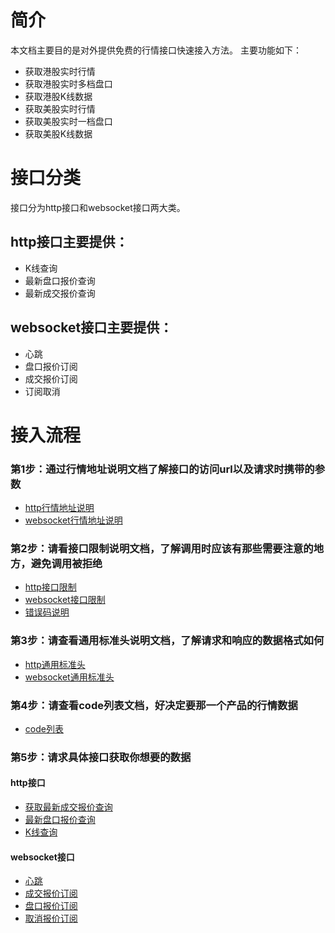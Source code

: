 # 简介
本文档主要目的是对外提供免费的行情接口快速接入方法。
主要功能如下：
- 获取港股实时行情
- 获取港股实时多档盘口
- 获取港股K线数据
- 获取美股实时行情
- 获取美股实时一档盘口
- 获取美股K线数据

# 接口分类
接口分为http接口和websocket接口两大类。

## http接口主要提供：
- K线查询
- 最新盘口报价查询
- 最新成交报价查询
  
## websocket接口主要提供：
- 心跳
- 盘口报价订阅
- 成交报价订阅
- 订阅取消

# 接入流程
### 第1步：通过行情地址说明文档了解接口的访问url以及请求时携带的参数
- [http行情地址说明](./http接口/行情地址说明.md)
- [websocket行情地址说明](./websocket接口/行情地址说明.md)
### 第2步：请看接口限制说明文档，了解调用时应该有那些需要注意的地方，避免调用被拒绝
- [http接口限制](./http接口/接口限制.md)
- [websocket接口限制](./websocket接口/接口限制.md)
- [错误码说明](./错误码说明.md)
### 第3步：请查看通用标准头说明文档，了解请求和响应的数据格式如何
- [http通用标准头](./http接口/通用标准头.md)
- [websocket通用标准头](./websocket接口/通用标准头.md)
### 第4步：请查看code列表文档，好决定要那一个产品的行情数据
- [code列表](./code列表.md)
### 第5步：请求具体接口获取你想要的数据
#### http接口
- [获取最新成交报价查询](./http接口/最新成交报价查询.md)
- [最新盘口报价查询](./http接口/最新盘口报价查询.md)
- [K线查询](./http接口/K线查询.md)
#### websocket接口
- [心跳](./websocket接口/心跳.md)
- [成交报价订阅](./websocket接口/成交报价订阅.md)
- [盘口报价订阅](./websocket接口/盘口报价订阅.md)
- [取消报价订阅](./websocket接口/取消报价订阅.md)